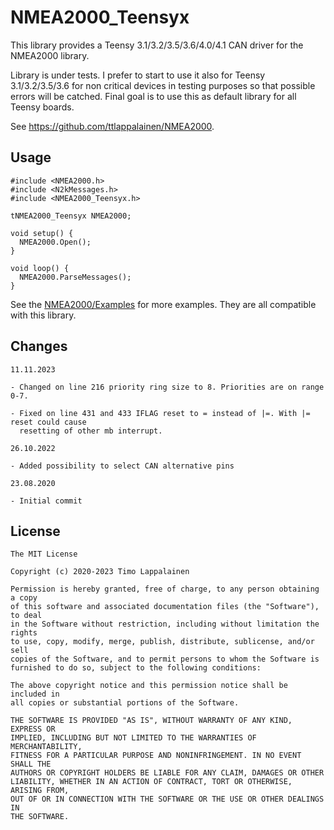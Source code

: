 # NMEA2000_Teensyx

This library provides a Teensy 3.1/3.2/3.5/3.6/4.0/4.1 CAN driver for the NMEA2000 library.

Library is under tests. I prefer to start to use it also for Teensy 3.1/3.2/3.5/3.6 for
non critical devices in testing purposes so that possible errors will be catched. Final
goal is to use this as default library for all Teensy boards.

See https://github.com/ttlappalainen/NMEA2000.


## Usage


    #include <NMEA2000.h>
    #include <N2kMessages.h>
    #include <NMEA2000_Teensyx.h>

    tNMEA2000_Teensyx NMEA2000;

    void setup() {
      NMEA2000.Open();
    }

    void loop() {
	  NMEA2000.ParseMessages();
    }

See the [NMEA2000/Examples](https://github.com/ttlappalainen/NMEA2000/tree/master/Examples) for more examples. They are all compatible with this library.

## Changes
    11.11.2023
    
    - Changed on line 216 priority ring size to 8. Priorities are on range 0-7.
    
    - Fixed on line 431 and 433 IFLAG reset to = instead of |=. With |= reset could cause
      resetting of other mb interrupt.

    26.10.2022
    
    - Added possibility to select CAN alternative pins

    23.08.2020
	
	- Initial commit

## License

    The MIT License

    Copyright (c) 2020-2023 Timo Lappalainen

    Permission is hereby granted, free of charge, to any person obtaining a copy
    of this software and associated documentation files (the "Software"), to deal
    in the Software without restriction, including without limitation the rights
    to use, copy, modify, merge, publish, distribute, sublicense, and/or sell
    copies of the Software, and to permit persons to whom the Software is
    furnished to do so, subject to the following conditions:

    The above copyright notice and this permission notice shall be included in
    all copies or substantial portions of the Software.

    THE SOFTWARE IS PROVIDED "AS IS", WITHOUT WARRANTY OF ANY KIND, EXPRESS OR
    IMPLIED, INCLUDING BUT NOT LIMITED TO THE WARRANTIES OF MERCHANTABILITY,
    FITNESS FOR A PARTICULAR PURPOSE AND NONINFRINGEMENT. IN NO EVENT SHALL THE
    AUTHORS OR COPYRIGHT HOLDERS BE LIABLE FOR ANY CLAIM, DAMAGES OR OTHER
    LIABILITY, WHETHER IN AN ACTION OF CONTRACT, TORT OR OTHERWISE, ARISING FROM,
    OUT OF OR IN CONNECTION WITH THE SOFTWARE OR THE USE OR OTHER DEALINGS IN
    THE SOFTWARE.
